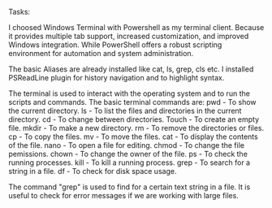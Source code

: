 Tasks:

I choosed Windows Terminal with Powershell as my terminal client. Because it provides multiple tab support, increased customization, and improved Windows integration. While PowerShell offers a robust scripting environment for automation and system administration.

The basic Aliases are already installed like cat, ls, grep, cls etc. I installed PSReadLine plugin for history navigation and to highlight syntax.

The terminal is used to interact with the operating system and to run the scripts and commands. The basic terminal commands are:
pwd - To show the current directory.
ls - To list the files and directories in the current directory.
cd - To change between directories.
Touch - To create an empty file.
mkdir - To make a new directory.
rm - To remove the directories or files.
cp - To copy the files.
mv - To move the files.
cat - To display the contents of the file.
nano - To open a file for editing.
chmod - To change the file pemissions.
chown - To change the owner of the file.
ps - To check the running processes.
kill - To kill a running process.
grep - To search for a string in a file.
df - To check for disk space usage.

The command "grep" is used to find for a certain text string in a file. It is useful to check for error messages if we are working with large files.